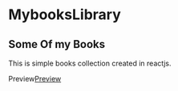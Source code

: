 # MybooksLibrary
<h2>Some Of my Books</h2>
This is simple books collection created in reactjs.


Preview<a href="https://myawesomebooks.netlify.app" target="_blank">Preview<a/>

